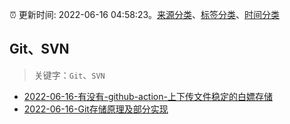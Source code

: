 :alarm_clock: 更新时间: 2022-06-16 04:58:23。[来源分类](../README.md)、[标签分类](../TAGS.md)、[时间分类](../TIMELINE.md)

## Git、SVN


> 关键字：`Git`、`SVN`



- [2022-06-16-有没有-github-action-上下传文件稳定的白嫖存储](https://www.v2ex.com/t/859996) 
- [2022-06-16-Git存储原理及部分实现](https://toutiao.io/k/ztcw9lm) 